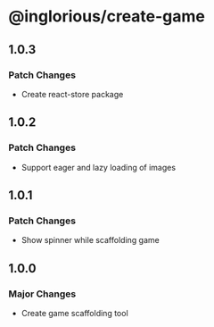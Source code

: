 # @inglorious/create-game

## 1.0.3

### Patch Changes

- Create react-store package

## 1.0.2

### Patch Changes

- Support eager and lazy loading of images

## 1.0.1

### Patch Changes

- Show spinner while scaffolding game

## 1.0.0

### Major Changes

- Create game scaffolding tool
